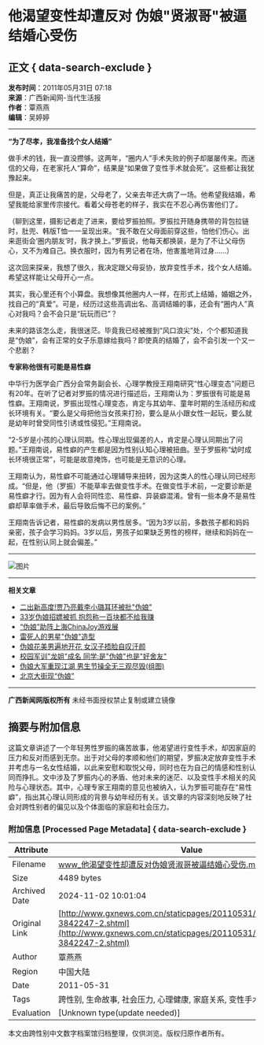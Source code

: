 # 他渴望变性却遭反对 伪娘"贤淑哥"被逼结婚心受伤

## 正文 { data-search-exclude }


**发布时间**：2011年05月31日 07:18  
**来源**：广西新闻网-当代生活报  
**作者**：覃燕燕  
**编辑**：吴婷婷  

---

**“为了尽孝，我准备找个女人结婚”**

做手术的钱，我一直没攒够。这两年，“圈内人”手术失败的例子却屡屡传来。而迷信的父母，在老家托人“算命”，结果是“如果做了变性手术就会死”。这些都让我犹豫起来。

但是，真正让我痛苦的是，父母老了，父亲去年还大病了一场。他希望我结婚，希望我能给家里传宗接代。看着父母苍老的样子，我实在不忍心再伤害他们了。

（聊到这里，摄影记者走了进来，要给罗振拍照。罗振拉开随身携带的背包拉链时，肚兜、韩版T恤一一呈现出来。“我不敢在父母面前穿这些，怕他们伤心。出来逛街会‘圈内朋友’时，我才换上。”罗振说，他每天都换装，是为了不让父母伤心，又不为难自己。换衣服时，因为有男记者在场，他害羞地背过身……）

这次回来探亲，我想了很久，我决定跟父母妥协，放弃变性手术，找个女人结婚。希望这样能让父母开心一点。

其实，我心里还有个小算盘。我想像其他圈内人一样，在形式上结婚，婚姻之外，找自己的“真爱”。可是，经历过这些高调出名、高调结婚的事，还会有“圈内人”真心对我吗？会不会只是“玩玩而已”？

未来的路该怎么走，我很迷茫。毕竟我已经被推到“风口浪尖”处，个个都知道我是“伪娘”，会有正常的女子乐意嫁给我吗？即使真的结婚了，会不会引发一个又一个悲剧？

**专家称他很有可能是易性癖**

中华行为医学会广西分会常务副会长、心理学教授王翔南研究“性心理变态”问题已有20年。在听了记者对罗振的情况进行描述后，王翔南认为：罗振很有可能是易性癖。王翔南说，罗振出现性心理变态，肯定与其幼年、童年时期的生活经历和成长环境有关。“要么是父母把他当女孩来打扮，要么是从小跟女性一起玩，要么就是幼年时曾受同性引诱或性侵犯。”王翔南说。

“2-5岁是小孩的心理认同期。性心理出现偏差的人，肯定是心理认同期出了问题。”王翔南说，易性癖的产生都是因为性别认知心理被扭曲。至于罗振称“幼时成长环境很正常”，可能是故意掩饰，也可能是无意识的心理。

王翔南认为，易性癖不可能通过心理辅导来扭转，因为这类人的性心理认同已经形成。“但是，他（罗振）不能草率去做变性手术。在做变性手术前，一定要诊断是易性癖才行。因为有人会将同性恋、易性癖、异装癖混淆。曾有一些本身不是易性癖却草率做手术，最后导致后悔不已的案例。”

王翔南告诉记者，易性癖的发病以男性居多。“因为3岁以前，多数孩子都和妈妈亲密，孩子会学习妈妈。3岁以后，男孩子如果缺乏男性的榜样，继续和妈妈在一起，在性别认同上就会偏差。”

---

![图片](http://www.gxnews.com.cn/images/2009/attitude_percent.gif)

---

**相关文章**

- [二出新高度!贾乃亮戴李小璐耳环被批"伪娘"](http://www.gxnews.com.cn/redirect.php?a=about&id=13969677)
- [33岁伪娘招嫖被抓 抱怨称一百块都不给我赚](http://news.gxnews.com.cn/staticpages/20150610/newgx5577fb2d-12966403.shtml)
- [“伪娘”助阵上海ChinaJoy游戏展](http://news.gxnews.com.cn/staticpages/20140801/newgx53dba356-10863679.shtml)
- [雷死人的男星"伪娘"造型](http://news.gxnews.com.cn/staticpages/20140326/newgx533292b9-9959358.shtml)
- [伪娘花美男遍地开花 女汉子捂脸自叹汗颜](http://news.gxnews.com.cn/staticpages/20140128/newgx52e72d96-9554454.shtml)
- [校园军训"龙姐"成名 同学:是"伪娘"也是"好舍友"](http://news.gxnews.com.cn/staticpages/20130911/newgx522fa537-8511694.shtml)
- [伪娘大军重现江湖 男生节操全无三观尽毁(组图)](http://news.gxnews.com.cn/staticpages/20130516/newgx5194a98a-7595501.shtml)
- [北京大街现“伪娘”](http://pic.gxnews.com.cn/staticpages/20120415/newgx4f8aaecc-5069609.shtml)

---

**广西新闻网版权所有** 未经书面授权禁止复制或建立镜像

## 摘要与附加信息

<!-- tcd_abstract -->
这篇文章讲述了一个年轻男性罗振的痛苦故事，他渴望进行变性手术，却因家庭的压力和反对而感到无奈。出于对父母的孝顺和他们的期望，罗振决定放弃变性手术并考虑与一名女性结婚，以此来安慰和取悦父母，同时也在为自己的情感和性别认同而挣扎。文中涉及了罗振内心的矛盾、他对未来的迷茫、以及变性手术相关的风险与心理状态。其中，心理专家王翔南的意见也被纳入，认为罗振可能存在“易性癖”，指出其心理认同形成的背景与幼年经历有关。该文章的内容深刻地反映了社会对跨性别者的偏见以及个体面临的家庭和社会压力。
<!-- tcd_abstract_end -->

### 附加信息 [Processed Page Metadata] { data-search-exclude }

| Attribute       | Value                                  |
|-----------------|----------------------------------------|
| Filename        | www_他渴望变性却遭反对伪娘贤淑哥被逼结婚心受伤.md                             |
| Size            | 4489 bytes                           |
| Archived Date   | 2024-11-02 10:01:04                             |
| Original Link   | [http://www.gxnews.com.cn/staticpages/20110531/newgx4de425b6-3842247-2.shtml](http://www.gxnews.com.cn/staticpages/20110531/newgx4de425b6-3842247-2.shtml)                       |
| Author          | 覃燕燕                               |
| Region          | 中国大陆                               |
| Date            | 2011-05-31                                 |
| Tags            | 跨性别, 生命故事, 社会压力, 心理健康, 家庭关系, 变性手术                                 |
| Evaluation            | [Unknown type(update needed)]                                 |
<!-- tcd_table_end -->

本文由跨性别中文数字档案馆归档整理，仅供浏览。版权归原作者所有。
